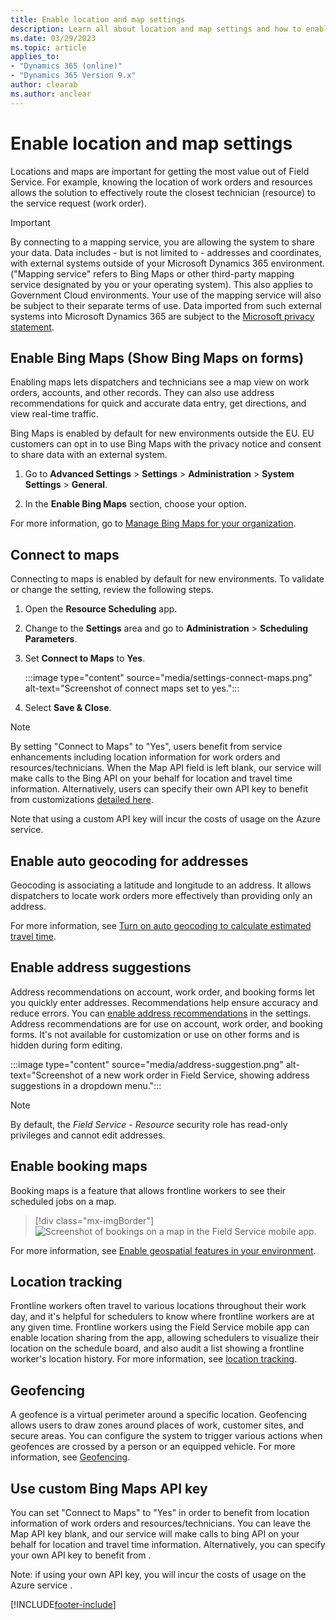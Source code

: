```yaml
---
title: Enable location and map settings
description: Learn all about location and map settings and how to enable them in Dynamics 365 Field Service.
ms.date: 03/29/2023
ms.topic: article
applies_to:
- "Dynamics 365 (online)"
- "Dynamics 365 Version 9.x"
author: clearab
ms.author: anclear
---
```


# Enable location and map settings

Locations and maps are important for getting the most value out of Field Service. For example, knowing the location of work orders and resources allows the solution to effectively route the closest technician (resource) to the service request (work order).

> [!IMPORTANT]
> By connecting to a mapping service, you are allowing the system to share your data. Data includes - but is not limited to - addresses and coordinates, with external systems outside of your Microsoft Dynamics 365 environment. ("Mapping service" refers to Bing Maps or other third-party mapping service designated by you or your operating system). This also applies to Government Cloud environments. Your use of the mapping service will also be subject to their separate terms of use. Data imported from such external systems into Microsoft Dynamics 365 are subject to the [Microsoft privacy statement](https://privacy.microsoft.com/privacystatement).

## Enable Bing Maps (Show Bing Maps on forms)

Enabling maps lets dispatchers and technicians see a map view on work orders, accounts, and other records. They can also use address recommendations for quick and accurate data entry, get directions, and view real-time traffic.

Bing Maps is enabled by default for new environments outside the EU. EU customers can opt in to use Bing Maps with the privacy notice and consent to share data with an external system.

1. Go to **Advanced Settings** > **Settings** > **Administration** > **System Settings** > **General**.

1. In the **Enable Bing Maps** section, choose your option.

For more information, go to [Manage Bing Maps for your organization](/power-platform/admin/manage-bing-maps-organization).


## Connect to maps

Connecting to maps is enabled by default for new environments. To validate or change the setting, review the following steps.

1. Open the **Resource Scheduling** app.

1. Change to the **Settings** area and go to **Administration** > **Scheduling Parameters**.

1. Set **Connect to Maps** to **Yes**.

   :::image type="content" source="media/settings-connect-maps.png" alt-text="Screenshot of connect maps set to yes.":::  

1. Select **Save & Close**.


>[!NOTE]
> By setting "Connect to Maps" to "Yes", users benefit from service enhancements including location information for work orders and resources/technicians. When the Map API field is left blank, our service will make calls to the Bing API on your behalf for location and travel time information. Alternatively, users can specify their own API key to benefit from customizations [detailed here](https://learn.microsoft.com/en-us/bingmaps/spatial-data-services/data-source-management-api/?toc=https%3A%2F%2Flearn.microsoft.com%2Fen-us%2Fbingmaps%2Fspatial-data-services%2Ftoc.json&bc=https%3A%2F%2Flearn.microsoft.com%2Fen-us%2FBingMaps%2Fbreadcrumb%2Ftoc.json).
>
>Note that using a custom API key will incur the costs of usage on the Azure service.

## Enable auto geocoding for addresses

Geocoding is associating a latitude and longitude to an address. It allows dispatchers to locate work orders more effectively than providing only an address.

For more information, see [Turn on auto geocoding to calculate estimated travel time](turn-on-auto-geocoding.md).

## Enable address suggestions

Address recommendations on account, work order, and booking forms let you quickly enter addresses. Recommendations help ensure accuracy and reduce errors. You can [enable address recommendations](configure-default-settings.md#other-settings) in the settings. Address recommendations are for use on account, work order, and booking forms. It's not available for customization or use on other forms and is hidden during form editing.

:::image type="content" source="media/address-suggestion.png" alt-text="Screenshot of a new work order in Field Service, showing address suggestions in a dropdown menu.":::

> [!NOTE]
> By default, the _Field Service - Resource_ security role has read-only privileges and cannot edit addresses.

## Enable booking maps

Booking maps is a feature that allows frontline workers to see their scheduled jobs on a map.

> [!div class="mx-imgBorder"]
> ![Screenshot of bookings on a map in the Field Service mobile app.](./media/mobile-2020-booking-maps.png)

For more information, see [Enable geospatial features in your environment](/powerapps/maker/canvas-apps/geospatial-overview#enable-the-geospatial-features-for-the-environment).

## Location tracking

Frontline workers often travel to various locations throughout their work day, and it's helpful for schedulers to know where frontline workers are at any given time. Frontline workers using the Field Service mobile app can enable location sharing from the app, allowing schedulers to visualize their location on the schedule board, and also audit a list showing a frontline worker's location history. For more information, see [location tracking](mobile-powerapp-location-auditing.md).

## Geofencing

A geofence is a virtual perimeter around a specific location. Geofencing allows users to draw zones around places of work, customer sites, and secure areas. You can configure the system to trigger various actions when geofences are crossed by a person or an equipped vehicle. For more information, see [Geofencing](mobile-powerapp-geofence.md).

## Use custom Bing Maps API key

You can set "Connect to Maps" to "Yes" in order to benefit from location information of work orders and resources/technicians. You can leave the Map API key blank, and our service will make calls to bing API<link> on your behalf for location and travel time information. Alternatively, you can specify your own API key to benefit from <link>.

Note: if using your own API key, you will incur the costs of usage on the Azure service <link>.


[!INCLUDE[footer-include](../includes/footer-banner.md)]
